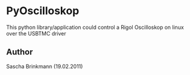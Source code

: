 PyOscilloskop
=============

This python library/application could control a Rigol Oscilloskop on linux over the USBTMC driver

Author
------
Sascha Brinkmann (19.02.2011)


